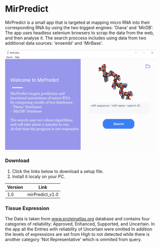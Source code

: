   MirPredict
====================


MirPredict is a small app that is targeted at mapping micro RNA into their
corresponding RNA by using the two biggest engines: 'Diana' and 'MirDB'.
The app uses headless selenium browsers to scrap the data from the web, and 
then analyse it. The search proccess includes using data from two additional
data sources: 'ensembl' and 'MirBase'. 

<img src="shot_1.jpg" width="500">

### Download
1. Click the links below to download a setup file.
2. Install it localy on your PC. 


| Version      | Link |
| ----------- | ----------- |
| 1.0 | mirPredict_v1.0       |

### Tissue Expression
The Data is taken from www.proteinatlas.org database and contains four categories
of reliability: Approved, Enhanced, Supported, and Uncertain. In the app all
the Entries with reliability of Uncertain were omitted
In addition the levels of expressions are set from High to not detected
while there is another category 'Not Representative' which is ommited from
query.
